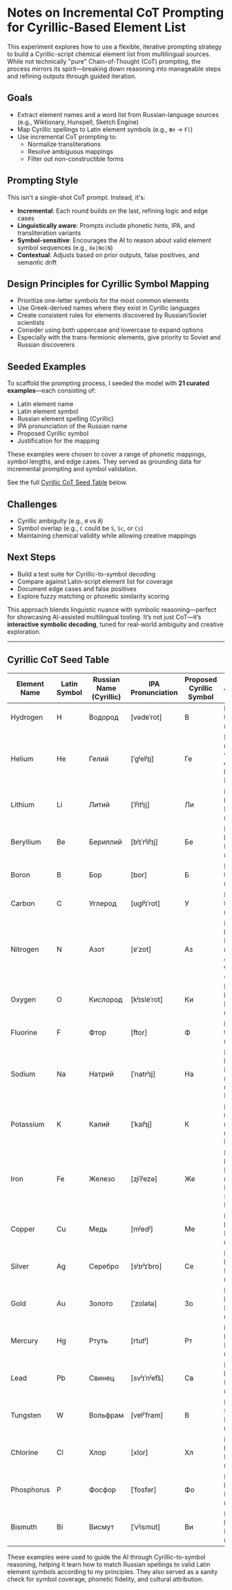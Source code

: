 # Notes on Incremental CoT Prompting for Cyrillic-Based Element List

This experiment explores how to use a flexible, iterative prompting strategy to build a Cyrillic-script chemical element list from multilingual sources. While not technically "pure" Chain-of-Thought (CoT) prompting, the process mirrors its spirit—breaking down reasoning into manageable steps and refining outputs through guided iteration.

## Goals
- Extract element names and a word list from Russian-language sources (e.g., Wiktionary, Hunspell, Sketch Engine)
- Map Cyrillic spellings to Latin element symbols (e.g., `Фл` → `Fl`)
- Use incremental CoT prompting to:
  - Normalize transliterations
  - Resolve ambiguous mappings
  - Filter out non-constructible forms

## Prompting Style
This isn't a single-shot CoT prompt. Instead, it's:
- **Incremental**: Each round builds on the last, refining logic and edge cases
- **Linguistically aware**: Prompts include phonetic hints, IPA, and transliteration variants
- **Symbol-sensitive**: Encourages the AI to reason about valid element symbol sequences (e.g., `Xe|No|N`)
- **Contextual**: Adjusts based on prior outputs, false positives, and semantic drift

## Design Principles for Cyrillic Symbol Mapping
- Prioritize one-letter symbols for the most common elements  
- Use Greek-derived names where they exist in Cyrillic languages  
- Create consistent rules for elements discovered by Russian/Soviet scientists  
- Consider using both uppercase and lowercase to expand options  
- Especially with the trans-fermionic elements, give priority to Soviet and Russian discoverers  

## Seeded Examples
To scaffold the prompting process, I seeded the model with **21 curated examples**—each consisting of:
- Latin element name  
- Latin element symbol  
- Russian element spelling (Cyrillic)  
- IPA pronunciation of the Russian name  
- Proposed Cyrillic symbol  
- Justification for the mapping

These examples were chosen to cover a range of phonetic mappings, symbol lengths, and edge cases. They served as grounding data for incremental prompting and symbol validation.

See the full [Cyrillic CoT Seed Table](#cyrillic-cot-seed-table) below.

## Challenges
- Cyrillic ambiguity (e.g., `И` vs `Й`)
- Symbol overlap (e.g., `С` could be `S`, `Sc`, or `Cs`)
- Maintaining chemical validity while allowing creative mappings

## Next Steps
- Build a test suite for Cyrillic-to-symbol decoding
- Compare against Latin-script element list for coverage
- Document edge cases and false positives
- Explore fuzzy matching or phonetic similarity scoring

This approach blends linguistic nuance with symbolic reasoning—perfect for showcasing AI-assisted multilingual tooling. It’s not just CoT—it’s **interactive symbolic decoding**, tuned for real-world ambiguity and creative exploration.
 
---

## Cyrillic CoT Seed Table

| Element Name | Latin Symbol | Russian Name (Cyrillic) | IPA Pronunciation | Proposed Cyrillic Symbol | Justification |
|--------------|--------------|--------------------------|--------------------|---------------------------|---------------|
| Hydrogen     | H            | Водород                  | [vədɐˈrot]         | В                         | First letter of the Russian name. |
| Helium       | He           | Гелий                    | [ˈɡʲelʲɪj]         | Ге                        | Russian name starts with a different letter than Hydrogen. |
| Lithium      | Li           | Литий                    | [ˈlʲitʲɪj]         | Ли                        | First two letters of the Russian name. |
| Beryllium    | Be           | Бериллий                 | [bʲɪˈrʲilʲɪj]      | Бе                        | First two letters of the Russian name. |
| Boron        | B            | Бор                      | [bor]              | Б                         | First letter of the Russian name. |
| Carbon       | C            | Углерод                  | [ʊɡlʲɪˈrot]        | У                         | First letter of the Russian name. |
| Nitrogen     | N            | Азот                     | [ɐˈzot]            | Аз                        | First two letters of the Russian name. Avoids conflict with Aluminium. |
| Oxygen       | O            | Кислород                 | [kʲɪslɐˈrot]       | Ки                        | First two letters of the Russian name. |
| Fluorine     | F            | Фтор                     | [ftor]             | Ф                         | First letter of the Russian name. |
| Sodium       | Na           | Натрий                   | [ˈnatrʲɪj]         | На                        | First two letters of the Russian name, matches Latin root. |
| Potassium    | K            | Калий                    | [ˈkalʲɪj]          | К                         | First letter of the Russian name, matches Latin root. |
| Iron         | Fe           | Железо                   | [ʐɨˈlʲezə]         | Же                        | First two letters of the Russian name. Phonetic shift from Ferrum. |
| Copper       | Cu           | Медь                     | [mʲedʲ]            | Ме                        | First two letters of the Russian name. |
| Silver       | Ag           | Серебро                  | [sʲɪrʲɪˈbro]       | Се                        | First two letters of the Russian name. |
| Gold         | Au           | Золото                   | [ˈzolətə]          | Зо                        | First two letters of the Russian name. |
| Mercury      | Hg           | Ртуть                    | [rtutʲ]            | Рт                        | First two letters of the Russian name. |
| Lead         | Pb           | Свинец                   | [svʲɪˈnʲet͡s]       | Св                        | First two letters of the Russian name. |
| Tungsten     | W            | Вольфрам                 | [vɐlʲˈfram]        | В                         | Matches first letter of Russian name. |
| Chlorine     | Cl           | Хлор                     | [xlor]             | Хл                        | First two letters of the Russian name. |
| Phosphorus   | P            | Фосфор                   | [ˈfosfər]          | Фо                        | First two letters of the Russian name. |
| Bismuth      | Bi           | Висмут                   | [ˈvʲismut]         | Ви                        | First two letters of the Russian name. |

These examples were used to guide the AI through Cyrillic-to-symbol reasoning, helping it learn how to match Russian spellings to valid Latin element symbols according to my principles. 
They also served as a sanity check for symbol coverage, phonetic fidelity, and cultural attribution.
